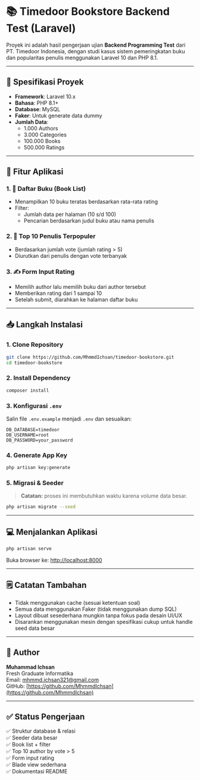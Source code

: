 # 📚 Timedoor Bookstore Backend Test (Laravel)

Proyek ini adalah hasil pengerjaan ujian **Backend Programming Test** dari PT. Timedoor Indonesia, dengan studi kasus sistem pemeringkatan buku dan popularitas penulis menggunakan Laravel 10 dan PHP 8.1.

---

## 🔧 Spesifikasi Proyek

- **Framework**: Laravel 10.x
- **Bahasa**: PHP 8.1+
- **Database**: MySQL
- **Faker**: Untuk generate data dummy
- **Jumlah Data**:
  - 1.000 Authors
  - 3.000 Categories
  - 100.000 Books
  - 500.000 Ratings

---

## 🚀 Fitur Aplikasi

### 1. 📖 Daftar Buku (Book List)
- Menampilkan 10 buku teratas berdasarkan rata-rata rating
- Filter:
  - Jumlah data per halaman (10 s/d 100)
  - Pencarian berdasarkan judul buku atau nama penulis

### 2. 👑 Top 10 Penulis Terpopuler
- Berdasarkan jumlah vote (jumlah rating > 5)
- Diurutkan dari penulis dengan vote terbanyak

### 3. ✍️ Form Input Rating
- Memilih author lalu memilih buku dari author tersebut
- Memberikan rating dari 1 sampai 10
- Setelah submit, diarahkan ke halaman daftar buku

---

## 📥 Langkah Instalasi

### 1. Clone Repository
```bash
git clone https://github.com/MhmmdIchsan/timedoor-bookstore.git
cd timedoor-bookstore
```

### 2. Install Dependency
```bash
composer install
```

### 3. Konfigurasi `.env`
Salin file `.env.example` menjadi `.env` dan sesuaikan:
```dotenv
DB_DATABASE=timedoor
DB_USERNAME=root
DB_PASSWORD=your_password
```

### 4. Generate App Key
```bash
php artisan key:generate
```

### 5. Migrasi & Seeder
> **Catatan:** proses ini membutuhkan waktu karena volume data besar.
```bash
php artisan migrate --seed
```

---

## 💻 Menjalankan Aplikasi

```bash
php artisan serve
```

Buka browser ke: [http://localhost:8000](http://localhost:8000)

---

## 🗒️ Catatan Tambahan

- Tidak menggunakan cache (sesuai ketentuan soal)
- Semua data menggunakan Faker (tidak menggunakan dump SQL)
- Layout dibuat sesederhana mungkin tanpa fokus pada desain UI/UX
- Disarankan menggunakan mesin dengan spesifikasi cukup untuk handle seed data besar

---

## 👤 Author

**Muhammad Ichsan**  
Fresh Graduate Informatika  
Email: mhmmd.ichsan321@gmail.com  
GitHub: [https://github.com/MhmmdIchsan](https://github.com/MhmmdIchsan)

---

## ✅ Status Pengerjaan

✅ Struktur database & relasi  
✅ Seeder data besar  
✅ Book list + filter  
✅ Top 10 author by vote > 5  
✅ Form input rating  
✅ Blade view sederhana  
✅ Dokumentasi README

